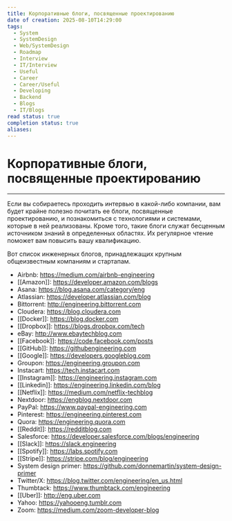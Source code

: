 ```yaml
---
title: Корпоративные блоги, посвященные проектированию
date of creation: 2025-08-10T14:29:00
tags:
  - System
  - SystemDesign
  - Web/SystemDesign
  - Roadmap
  - Interview
  - IT/Interview
  - Useful
  - Career
  - Career/Useful
  - Developing
  - Backend
  - Blogs
  - IT/Blogs
read status: true
completion status: true
aliases:
---
```

# Корпоративные блоги, посвященные проектированию
---

Если вы собираетесь проходить интервью в какой-либо компании, вам будет крайне полезно почитать ее блоги, посвященные проектированию, и познакомиться с технологиями и системами, которые в ней реализованы. Кроме того, такие блоги служат бесценным источником знаний в определенных областях. Их регулярное чтение поможет вам повысить вашу квалификацию.

Вот список инженерных блогов, принадлежащих крупным общеизвестным компаниям и стартапам.

- Airbnb: https://medium.com/airbnb-engineering
- [[Amazon]]: https://developer.amazon.com/blogs
- Asana: https://blog.asana.com/category/eng
- Atlassian: https://developer.atlassian.com/blog
- Bittorrent: http://engineering.bittorrent.com
- Cloudera: https://blog.cloudera.com
- [[Docker]]: https://blog.docker.com
- [[Dropbox]]: https://blogs.dropbox.com/tech
- eBay: http://www.ebaytechblog.com
- [[Facebook]]: https://code.facebook.com/posts
- [[GitHub]]: https://githubengineering.com
- [[Google]]: https://developers.googleblog.com
- Groupon: https://engineering.groupon.com
- Instacart: https://tech.instacart.com
- [[Instagram]]: https://engineering.instagram.com
- [[Linkedin]]: https://engineering.linkedin.com/blog
- [[Netflix]]: https://medium.com/netflix-techblog
- Nextdoor: https://engblog.nextdoor.com
- PayPal: https://www.paypal-engineering.com
- Pinterest: https://engineering.pinterest.com
- Quora: https://engineering.quora.com
- [[Reddit]]: https://redditblog.com
- Salesforce: https://developer.salesforce.com/blogs/engineering
- [[Slack]]: https://slack.engineering
- [[Spotify]]: https://labs.spotify.com
- [[Stripe]]: https://stripe.com/blog/engineering
- System design primer: https://github.com/donnemartin/system-design-primer
- Twitter/X: https://blog.twitter.com/engineering/en_us.html
- Thumbtack: https://www.thumbtack.com/engineering
- [[Uber]]: http://eng.uber.com
- Yahoo: https://yahooeng.tumblr.com
- Zoom: https://medium.com/zoom-developer-blog
